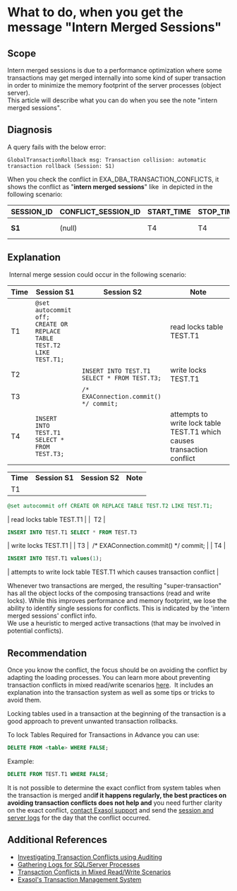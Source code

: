 # What to do, when you get the message &quot;Intern Merged Sessions&quot; 
## Scope

Intern merged sessions is due to a performance optimization where some transactions may get merged internally into some kind of super transaction in order to minimize the memory footprint of the server processes (object server).   
This article will describe what you can do when you see the note "intern merged sessions". 

## Diagnosis

A query fails with the below error:


```
GlobalTransactionRollback msg: Transaction collision: automatic transaction rollback (Session: S1)
```
When you check the conflict in EXA_DBA_TRANSACTION_CONFLICTS, it shows the conflict as "**intern merged sessions**" like  in depicted in the following scenario:



| **SESSION_ID** | **CONFLICT_SESSION_ID** | **START_TIME** | **STOP_TIME** | **CONFLICT_TYPE** | **CONFLICT_OBJECTS** | **CONFLICT_INFO** |
| --- | --- | --- | --- | --- | --- | --- |
| **S1** | (null) | T4 | T4 | TRANSACTION ROLLBACK | TEST.T1 | **intern merged sessions** |

## Explanation

 Internal merge session could occur in the following scenario:

| **Time** | **Session S1** | **Session S2** | **Note** |
|---|---|---|---|
|T1   |```@set autocommit off;```<br>```CREATE OR REPLACE TABLE TEST.T2 LIKE TEST.T1;```   |   |read locks table TEST.T1   |
|T2   |   |```INSERT INTO TEST.T1 SELECT * FROM TEST.T3;```   |write locks TEST.T1   |
|T3   |   |```/* EXAConnection.commit() */ commit;```   |   |
|T4   |```INSERT INTO TEST.T1 SELECT * FROM TEST.T3;```   |   |attempts to write lock table TEST.T1 which causes transaction conflict   |


|  |  |  |  |
| --- | --- | --- | --- |
| **Time** | **Session S1** | **Session S2** | **Note** |
| T1 | 
```sql
@set autocommit off CREATE OR REPLACE TABLE TEST.T2 LIKE TEST.T1;
```
 |  read locks table TEST.T1 |
|  T2 |  
```sql
INSERT INTO TEST.T1 SELECT * FROM TEST.T3
```
 | write locks TEST.T1 |
| T3 |   /* EXAConnection.commit() */ commit; | 
| T4 | 
```sql
INSERT INTO TEST.T1 values(1);
```
 |  attempts to write lock table TEST.T1 which causes transaction conflict |

Whenever two transactions are merged, the resulting "super-transaction" has all the object locks of the composing transactions (read and write locks). While this improves performance and memory footprint, we lose the ability to identify single sessions for conflicts. This is indicated by the 'intern merged sessions' conflict info.  
We use a heuristic to merged active transactions (that may be involved in potential conflicts).

## Recommendation

Once you know the conflict, the focus should be on avoiding the conflict by adapting the loading processes. You can learn more about preventing transaction conflicts in mixed read/write scenarios [here](https://community.exasol.com/t5/database-features/transaction-conflicts-for-mixed-read-write-transactions/ta-p/2143).  It includes an explanation into the transaction system as well as some tips or tricks to avoid them.

Locking tables used in a transaction at the beginning of the transaction is a good approach to prevent unwanted transaction rollbacks. 

To lock Tables Required for Transactions in Advance you can use:


```sql
DELETE FROM <table> WHERE FALSE;
```
Example:


```sql
DELETE FROM TEST.T1 WHERE FALSE;
```
It is not possible to determine the exact conflict from system tables when the transaction is merged and**if it happens regularly, the best practices on avoiding transaction conflicts does not help and** you need further clarity on the exact conflict, [contact Exasol support](https://community.exasol.com/t5/support/ct-p/Support) and send the [session and server logs](https://docs.exasol.com/administration/on-premise/support/logs_files_for_sql_server_processes.htm) for the day that the conflict occurred. 

## Additional References

* [Investigating Transaction Conflicts using Auditing](https://community.exasol.com/t5/database-features/investigating-transaction-conflicts-using-auditing/ta-p/2177)
* [Gathering Logs for SQL/Server Processes](https://docs.exasol.com/administration/on-premise/support/logs_files_for_sql_server_processes.htm)
* [Transaction Conflicts in Mixed Read/Write Scenarios](https://community.exasol.com/t5/database-features/transaction-conflicts-for-mixed-read-write-transactions/ta-p/2143)
* [Exasol's Transaction Management System](https://docs.exasol.com/database_concepts/transaction_management.htm)
